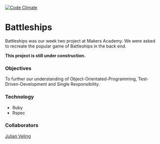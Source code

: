 [![Code Climate](https://codeclimate.com/github/katebeavis/battleships/badges/gpa.svg)](https://codeclimate.com/github/katebeavis/battleships)
# Battleships

Battleships was our week two project at Makers Academy. We were asked to recreate the popular game of Battleships in the back end.

**This project is still under construction.**

### Objectives

To further our understanding of Object-Orientated-Programming, Test-Driven-Development and Single Responsibility.

### Technology
- Ruby
- Rspec

### Collaborators
[Julian Veling](https://github.com/veliancreate)



